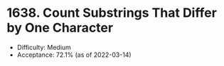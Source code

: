 # 1638. Count Substrings That Differ by One Character
- Difficulty: Medium
- Acceptance: 72.1% (as of 2022-03-14)
